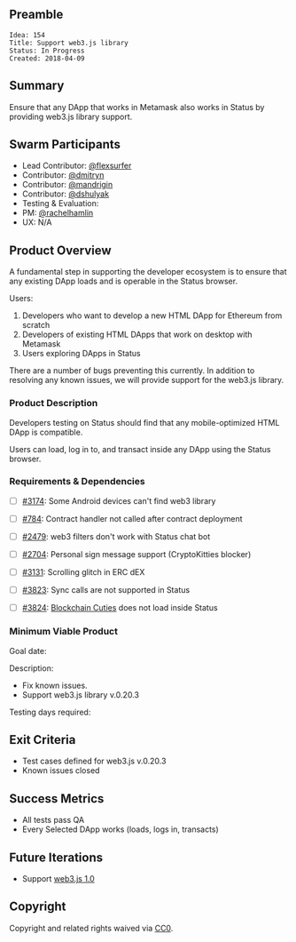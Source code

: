 ## Preamble

    Idea: 154
    Title: Support web3.js library
    Status: In Progress
    Created: 2018-04-09
    
## Summary
Ensure that any DApp that works in Metamask also works in Status by providing web3.js library support.

## Swarm Participants
- Lead Contributor: [@flexsurfer](https://github.com/flexsurfer)
- Contributor: [@dmitryn](https://github.com/dmitryn)
- Contributor: [@mandrigin](https://github.com/mandrigin)
- Contributor: [@dshulyak](https://github.com/dshulyak)
- Testing & Evaluation: 
- PM: [@rachelhamlin](https://github.com/rachelhamlin)
- UX: N/A

## Product Overview

A fundamental step in supporting the developer ecosystem is to ensure that any existing DApp loads and is operable in the Status browser.

Users:
1. Developers who want to develop a new HTML DApp for Ethereum from scratch
2. Developers of existing HTML DApps that work on desktop with Metamask
3. Users exploring DApps in Status

There are a number of bugs preventing this currently. In addition to resolving any known issues, we will provide support for the web3.js library.

### Product Description

Developers testing on Status should find that any mobile-optimized HTML DApp is compatible.

Users can load, log in to, and transact inside any DApp using the Status browser.

### Requirements & Dependencies

- [ ] [#3174](https://github.com/status-im/status-react/issues/3174): Some Android devices can't find web3 library

- [ ] [#784](https://github.com/status-im/status-go/issues/784): Contract handler not called after contract deployment

- [ ] [#2479](https://github.com/status-im/status-react/issues/2479): web3 filters don't work with Status chat bot

- [ ] [#2704](https://github.com/status-im/status-react/issues/2704): Personal sign message support (CryptoKitties blocker)

- [ ] [#3131](https://github.com/status-im/status-react/issues/3131): Scrolling glitch in ERC dEX

- [ ] [#3823](https://github.com/status-im/status-react/issues/3823): Sync calls are not supported in Status 

- [ ] [#3824](https://github.com/status-im/status-react/issues/3824): [Blockchain Cuties](https://blockchaincuties.co ) does not load inside Status

### Minimum Viable Product

Goal date: 

Description:
- Fix known issues. 
- Support web3.js library v.0.20.3

Testing days required:

## Exit Criteria
- Test cases defined for web3.js v.0.20.3
- Known issues closed

## Success Metrics
- All tests pass QA
- Every Selected DApp works (loads, logs in, transacts)

## Future Iterations
- Support [web3.js 1.0](https://web3js.readthedocs.io/en/1.0/)

## Copyright

Copyright and related rights waived via [CC0](https://creativecommons.org/publicdomain/zero/1.0/).

